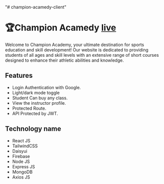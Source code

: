 "# champion-acamedy-client"

# 🏆Champion Acamedy [live](https://champion-academyy.web.app/)

Welcome to Champion Academy, your ultimate destination for sports education and skill development! Our website is dedicated to providing students of all ages and skill levels with an extensive range of short courses designed to enhance their athletic abilities and knowledge.

## Features

- Login Authentication with Google.
- Light/dark mode toggle
- Student Can buy any class.
- View the instructor profile.
- Protected Route.
- API Protected by JWT.

## Technology name

- React JS
- TailwindCSS
- Daisyui
- Firebase
- Node JS
- Express JS
- MongoDB
- Axios JS
